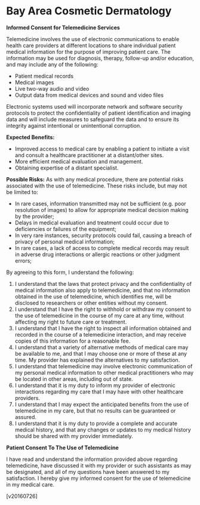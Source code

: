 Bay Area Cosmetic Dermatology
=============

**Informed Consent for Telemedicine Services**
  
Telemedicine involves the use of electronic communications to enable health care providers at different locations to share individual patient medical information for the purpose of improving patient care. The information may be used for diagnosis, therapy, follow-up and/or education, and may include any of the following:

- Patient medical records
- Medical images
- Live two-way audio and video
- Output data from medical devices and sound and video files

Electronic systems used will incorporate network and software security protocols to protect the confidentiality of patient identification and imaging data and will include measures to safeguard the data and to ensure its integrity against intentional or unintentional corruption.

**Expected Benefits:**
- Improved access to medical care by enabling a patient to initiate a visit and consult a healthcare practitioner at a distant/other sites.
- More efficient medical evaluation and management.
- Obtaining expertise of a distant specialist.

**Possible Risks:**
As with any medical procedure, there are potential risks associated with the use of telemedicine. These risks include, but may not be limited to:

- In rare cases, information transmitted may not be sufficient (e.g. poor resolution of images) to allow for appropriate medical decision making by the provider;
- Delays in medical evaluation and treatment could occur due to deficiencies or failures of the equipment;
- In very rare instances, security protocols could fail, causing a breach of privacy of personal medical information;
- In rare cases, a lack of access to complete medical records may result in adverse drug interactions or allergic reactions or other judgment errors;

By agreeing to this form, I understand the following:

1. I understand that the laws that protect privacy and the confidentiality of medical information also apply to telemedicine, and that no information obtained in the use of telemedicine, which identifies me, will be disclosed to researchers or other entities without my consent.
2. I understand that I have the right to withhold or withdraw my consent to the use of telemedicine in the course of my care at any time, without affecting my right to future care or treatment.
3. I understand that I have the right to inspect all information obtained and recorded in the course of a telemedicine interaction, and may receive copies of this information for a reasonable fee.
4. I understand that a variety of alternative methods of medical care may be available to me, and that I may choose one or more of these at any time. My provider has explained the alternatives to my satisfaction.
5. I understand that telemedicine may involve electronic communication of my personal medical information to other medical practitioners who may be located in other areas, including out of state.
6. I understand that it is my duty to inform my provider of electronic interactions regarding my care that I may have with other healthcare providers.
7. I understand that I may expect the anticipated benefits from the use of telemedicine in my care, but that no results can be guaranteed or assured.
8. I understand that it is my duty to provide a complete and accurate medical history, and that any changes or updates to my medical history should be shared with my provider immediately.

**Patient Consent To The Use of Telemedicine**

I have read and understand the information provided above regarding telemedicine, have discussed it with my provider or such assistants as may be designated, and all of my questions have been answered to my satisfaction. I hereby give my informed consent for the use of telemedicine in my medical care.

[v20160726]